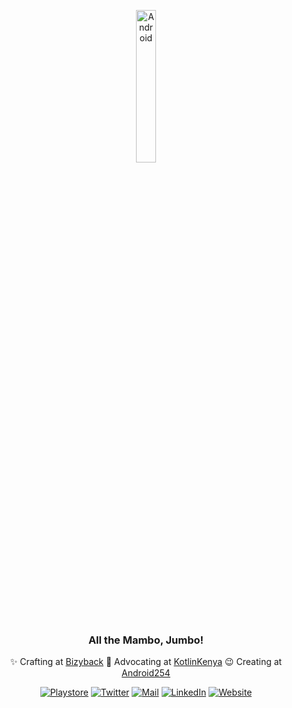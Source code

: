 <div align="center">

<p align="center"><img align="center" alt="Android" width="25%" src="https://media.giphy.com/media/Y4bzv6DYbYzy8jDnoW/giphy.gif"/></p>

### All the Mambo, Jumbo! 

 ✨ Crafting at [Bizyback](https://github.com/bizyback)
 🎉 Advocating at [KotlinKenya](https://github.com/KotlinKenya)
 😉 Creating at [Android254](https://github.com/android254)

<a href="https://play.google.com/store/apps/dev?id=8450412690523747849" target="_blank">![Playstore](https://img.shields.io/badge/Playstore-APPs-Green?style=for-the-badge&logo=google-play)</a> <a href="https://twitter.com/mambo_bryan" target="_blank">![Twitter](https://img.shields.io/badge/Twitter-DM-blue?style=for-the-badge&logo=twitter)</a> <a href="mailto:mambobryan@gmail.com" target="_blank">![Mail](https://img.shields.io/badge/GMAIL-INBOX-red?style=for-the-badge&logo=gmail)</a> <a href="https://linkedin.com/in/mambo-bryan/" target="_blank">![LinkedIn](https://img.shields.io/badge/LinkedIn-Resume-orange?style=for-the-badge&logo=linkedin)</a>  <a href="https://mambo-d781f.web.app/" target="_blank">![Website](https://img.shields.io/badge/Website-portfolio-blueviolet?style=for-the-badge)
</a>

</div>

